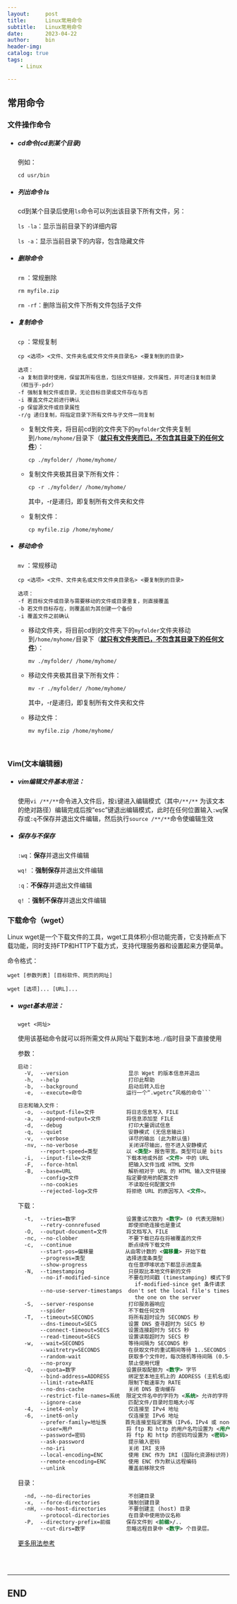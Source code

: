 ```yaml
---
layout:     post
title:      Linux常用命令
subtitle:   Linux常用命令
date:       2023-04-22
author:     bin
header-img: 
catalog: true
tags:
    - Linux

---
```


## 常用命令



### 文件操作命令

- ##### cd命令(cd到某个目录)

	例如：
	```
	cd usr/bin
	```



- ##### 列出命令 ls

  cd到某个目录后使用`ls`命令可以列出该目录下所有文件，另：

  `ls -la`：显示当前目录下的详细内容

  `ls -a`：显示当前目录下的内容，包含隐藏文件
  
  
  
- ##### 删除命令

  `rm` ：常规删除

  ```
  rm myfile.zip
  ```
  
  `rm -rf`：删除当前文件下所有文件包括子文件
  
  
  
- ##### 复制命令

  `cp` ：常规复制

  ```
  cp <选项> <文件、文件夹名或文件文件夹目录名> <要复制到的目录>
  
  选项：
  -a 复制目录时使用，保留其所有信息，包括文件链接，文件属性，并可递归复制目录 （相当于-pdr）
  -f 强制复制文件或目录，无论目标目录或文件存在与否
  -i 覆盖文件之前进行确认
  -p 保留源文件或目录属性
  -r/g 递归复制，将指定目录下所有文件与子文件一同复制
  ```
  
  
  
  - 复制文件夹，将目前cd到的文件夹下的`myfolder`文件夹复制到`/home/myhome/`目录下（**<u>就只有文件夹而已，不包含其目录下的任何文件</u>**）：
  
    ```
    cp ./myfolder/ /home/myhome/
    ```
  
  - 复制文件夹极其目录下所有文件：
  
    ```
    cp -r ./myfolder/ /home/myhome/
    ```
  
    其中，-r是递归，即复制所有文件夹和文件
  
  - 复制文件：
  
    ```
    cp myfile.zip /home/myhome/
    ```
  
    
  
- ##### 移动命令

  `mv` ：常规移动

  ```
  cp <选项> <文件、文件夹名或文件文件夹目录名> <要复制到的目录>
  
  选项：
  -f 若目标文件或目录与需要移动的文件或目录重复，则直接覆盖
  -b 若文件目标存在，则覆盖前为其创建一个备份
  -i 覆盖文件之前确认
  ```
  
  
  
  - 移动文件夹，将目前cd到的文件夹下的`myfolder`文件夹移动到`/home/myhome/`目录下（**<u>就只有文件夹而已，不包含其目录下的任何文件</u>**）：
  
    ```
    mv ./myfolder/ /home/myhome/
    ```
  
  - 移动文件夹极其目录下所有文件：
  
    ```
    mv -r ./myfolder/ /home/myhome/
    ```
  
    其中，-r是递归，即复制所有文件夹和文件
  
  - 移动文件：
  
    ```
    mv myfile.zip /home/myhome/
    ```
  
    

<br>

### Vim(文本编辑器)

- ##### vim编辑文件基本用法：

	使用`vi /**/**`命令进入文件后，按`i`键进入编辑模式（其中`/**/**` 为该文本的绝对路径）编辑完成后按“esc”键退出编辑模式，此时在任何位置输入`:wq`保存或`:q`不保存并退出文件编辑，然后执行`source /**/**`命令使编辑生效
	
	

- ##### 保存与不保存

  `:wq`：**保存**并退出文件编辑

  `wq!` ：**强制保存**并退出文件编辑
  
  `:q`：**不保存**并退出文件编辑
  
  `q!` ：**强制不保存**并退出文件编辑



### 下载命令（wget）

Linux wget是一个下载文件的工具，wget工具体积小但功能完善，它支持断点下载功能，同时支持FTP和HTTP下载方式，支持代理服务器和设置起来方便简单。

命令格式：

```
wget [参数列表] [目标软件、网页的网址] 
```

```
wget [选项]... [URL]...
```



- ##### wget基本用法：

  ```
  wget <网址>
  ```

  使用该基础命令就可以将所需文件从网址下载到本地`./`临时目录下直接使用

  

  参数：

  ```xml
  启动：
    -V,  --version                   显示 Wget 的版本信息并退出
    -h,  --help                      打印此帮助
    -b,  --background                启动后转入后台
    -e,  --execute=命令              运行一个“.wgetrc”风格的命令```
  
  日志和输入文件：
    -o,  --output-file=文件          将日志信息写入 FILE
    -a,  --append-output=文件        将信息添加至 FILE
    -d,  --debug                     打印大量调试信息
    -q,  --quiet                     安静模式 (无信息输出)
    -v,  --verbose                   详尽的输出 (此为默认值)
    -nv, --no-verbose                关闭详尽输出，但不进入安静模式
         --report-speed=类型         以 <类型> 报告带宽。类型可以是 bits
    -i,  --input-file=文件           下载本地或外部 <文件> 中的 URL
    -F,  --force-html                把输入文件当成 HTML 文件
    -B,  --base=URL                  解析相对于 URL 的 HTML 输入文件链接 (-i -F)
         --config=文件               指定要使用的配置文件
         --no-cookies                不读取任何配置文件
         --rejected-log=文件         将拒绝 URL 的原因写入 <文件>。
  ```

  

  下载：

  ```xml
    -t,  --tries=数字                设置重试次数为 <数字> (0 代表无限制)
         --retry-connrefused         即使拒绝连接也是重试
    -O,  --output-document=文件      将文档写入 FILE
    -nc, --no-clobber                不要下载已存在将被覆盖的文件
    -c,  --continue                  断点续传下载文件
         --start-pos=偏移量          从由零计数的 <偏移量> 开始下载
         --progress=类型             选择进度条类型
         --show-progress             在任意啰嗦状态下都显示进度条
    -N,  --timestamping              只获取比本地文件新的文件
         --no-if-modified-since      不要在时间戳 (timestamping) 模式下使用
                                       if-modified-since get 条件请求
         --no-use-server-timestamps  don't set the local file's timestamp by
                                       the one on the server
    -S,  --server-response           打印服务器响应
         --spider                    不下载任何文件
    -T,  --timeout=SECONDS           将所有超时设为 SECONDS 秒
         --dns-timeout=SECS          设置 DNS 查寻超时为 SECS 秒
         --connect-timeout=SECS      设置连接超时为 SECS 秒
         --read-timeout=SECS         设置读取超时为 SECS 秒
    -w,  --wait=SECONDS              等待间隔为 SECONDS 秒
         --waitretry=SECONDS         在获取文件的重试期间等待 1..SECONDS 秒
         --random-wait               获取多个文件时，每次随机等待间隔 (0.5~1.5)*WAIT 秒
         --no-proxy                  禁止使用代理
    -Q,  --quota=数字                设置获取配额为 <数字> 字节
         --bind-address=ADDRESS      绑定至本地主机上的 ADDRESS (主机名或是 IP)
         --limit-rate=RATE           限制下载速率为 RATE
         --no-dns-cache              关闭 DNS 查询缓存
         --restrict-file-names=系统  限定文件名中的字符为 <系统> 允许的字符
         --ignore-case               匹配文件/目录时忽略大小写
    -4,  --inet4-only                仅连接至 IPv4 地址
    -6,  --inet6-only                仅连接至 IPv6 地址
         --prefer-family=地址族      首先连接至指定家族（IPv6，IPv4 或 none）的地址
         --user=用户                 将 ftp 和 http 的用户名均设置为 <用户>
         --password=密码             将 ftp 和 http 的密码均设置为 <密码>
         --ask-password              提示输入密码
         --no-iri                    关闭 IRI 支持
         --local-encoding=ENC        使用 ENC 作为 IRI (国际化资源标识符) 的本地编码
         --remote-encoding=ENC       使用 ENC 作为默认远程编码
         --unlink                    覆盖前移除文件
  ```

  

  目录：

  ```xml
    -nd, --no-directories            不创建目录
    -x,  --force-directories         强制创建目录
    -nH, --no-host-directories       不要创建主 (host) 目录
         --protocol-directories      在目录中使用协议名称
    -P,  --directory-prefix=前缀     保存文件到 <前缀>/..
         --cut-dirs=数字             忽略远程目录中 <数字> 个目录层。
  ```

  <a href="https://www.jianshu.com/p/59bb131bc2ab" target="_blank">更多用法参考</a>

  









<br>

<br>


---

## END
